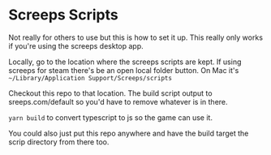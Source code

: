 # Screeps Scripts

Not really for others to use but this is how to set it up. This really only works if you're using the screeps desktop app.

Locally, go to the location where the screeps scripts are kept. If using screeps for steam there's be an open local folder button. On Mac it's `~/Library/Application Support/Screeps/scripts`

Checkout this repo to that location. The build script output to sreeps.com/default so you'd have to remove whatever is in there.

`yarn build` to convert typescript to js so the game can use it.

You could also just put this repo anywhere and have the build target the scrip directory from there too.
